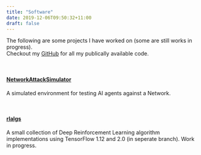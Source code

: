 ```yaml
---
title: "Software"
date: 2019-12-06T09:50:32+11:00
draft: false
---
```


The following are some projects I have worked on (some are still works in progress).  
Checkout my [GitHub](https://github.com/Jjschwartz) for all my publically available code.

&nbsp;  

#### [NetworkAttackSimulator](https://github.com/Jjschwartz/NetworkAttackSimulator)

A simulated environment for testing AI agents against a Network.  

&nbsp;  


#### [rlalgs](https://github.com/Jjschwartz/rlalgs)

A small collection of Deep Reinforcement Learning algorithm implementations using TensorFlow 1.12 and 2.0 (in seperate branch). Work in progress.
